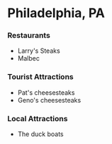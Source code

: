 # Philadelphia, PA

### Restaurants
- Larry's Steaks
- Malbec

### Tourist Attractions
- Pat's cheesesteaks
- Geno's cheesesteaks

### Local Attractions
- The duck boats
